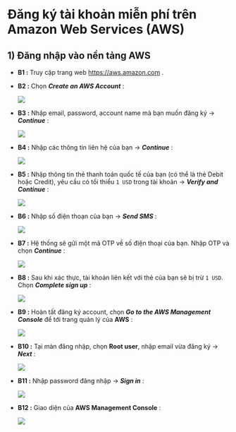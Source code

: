 # Đăng ký tài khoản miễn phí trên Amazon Web Services (AWS)
## **1) Đăng nhập vào nền tảng AWS**
- **B1 :** Truy cập trang web https://aws.amazon.com .
- **B2 :** Chọn ***Create an AWS Account*** :

    <img src=https://i.imgur.com/C1j84zd.png>

- **B3 :** Nhập email, password, account name mà bạn muốn đăng ký -> ***Continue*** :

    <img src=https://i.imgur.com/sG9xfHe.png>

- **B4 :** Nhập các thông tin liên hệ của bạn -> ***Continue*** :

    <img src=https://i.imgur.com/YDujz85.png>

- **B5 :** Nhập thông tin thẻ thanh toán quốc tế của bạn (có thể là thẻ Debit hoặc Credit), yêu cầu có tối thiểu `1 USD` trong tài khoản -> ***Verify and Continue*** :

    <img src=https://i.imgur.com/2PIvecF.png>

- **B6 :** Nhập số điện thoạn của bạn -> ***Send SMS*** :

    <img src=https://i.imgur.com/eYeBrOP.png>

- **B7 :** Hệ thống sẽ gửi một mã OTP về số điện thoại của bạn. Nhập OTP và chọn ***Continue*** :

    <img src=https://i.imgur.com/6t2k4kw.png>

- **B8 :** Sau khi xác thực, tài khoản liên kết với thẻ của bạn sẽ bị trừ `1 USD`. Chọn ***Complete sign up*** :

    <img src=https://i.imgur.com/NY2LNYy.png>

- **B9 :** Hoàn tất đăng ký account, chọn ***Go to the AWS Management Console*** để tới trang quản lý của **AWS** :

    <img src=https://i.imgur.com/doq6p1K.png>

- **B10 :** Tại màn đăng nhập, chọn **Root user**, nhập email vừa đăng ký -> ***Next*** :

    <img src=https://i.imgur.com/jaqB9Cb.png>

- **B11 :** Nhập password đăng nhập -> ***Sign in*** :

    <img src=https://i.imgur.com/NBzr3r8.png>

- **B12 :** Giao diện của **AWS Management Console** :

    <img src=https://i.imgur.com/1Mvjb6G.png>